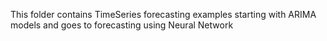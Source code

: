 This folder contains TimeSeries forecasting examples starting with ARIMA models and goes to forecasting using Neural Network